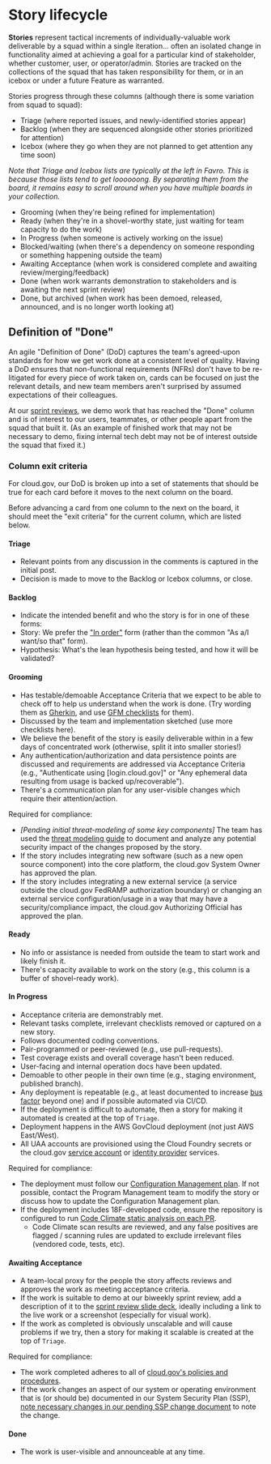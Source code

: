 # Story lifecycle

**Stories** represent tactical increments of individually-valuable work deliverable by a squad within a single iteration... often an isolated change in functionality aimed at achieving a goal for a particular kind of stakeholder, whether customer, user, or operator/admin. Stories are tracked on the collections of the squad that has taken responsibility for them, or in an icebox or under a future Feature as warranted.

Stories progress through these columns (although there is some variation from squad to squad):

- Triage (where reported issues, and newly-identified stories appear)
- Backlog (when they are sequenced alongside other stories prioritized for attention)
- Icebox (where they go when they are not planned to get attention any time soon)

*Note that Triage and Icebox lists are typically at the left in Favro. This is because those lists tend to get loooooong. By separating them from the board, it remains easy to scroll around when you have multiple boards in your collection.* 
- Grooming (when they're being refined for implementation)
- Ready (when they're in a shovel-worthy state, just waiting for team capacity to do the work)
- In Progress (when someone is actively working on the issue)
- Blocked/waiting (when there's a dependency on someone responding or something happening outside the team)
- Awaiting Acceptance (when work is considered complete and awaiting review/merging/feedback)
- Done (when work warrants demonstration to stakeholders and is awaiting the next sprint review)
- Done, but archived (when work has been demoed, released, announced, and is no longer worth looking at)

## Definition of "Done"

An agile "Definition of Done" (DoD) captures the team's agreed-upon standards for how we get work done at a consistent level of quality. Having a DoD ensures that non-functional requirements (NFRs) don't have to be re-litigated for every piece of work taken on, cards can be focused on just the relevant details, and new team members aren't surprised by assumed expectations of their colleagues.

At our [sprint reviews](https://docs.google.com/presentation/d/192PxdXMrCS__QcG6-px5x7n4Mp860ZSb_gqCDlrQwiE/edit), we demo work that has reached the "Done" column and is of interest to our users, teammates, or other people apart from the squad that built it. (As an example of finished work that may not be necessary to demo, fixing internal tech debt may not be of interest outside the squad that fixed it.)

### Column exit criteria
For cloud.gov, our DoD is broken up into a set of statements that should be true for each card before it moves to the next column on the board. 

Before advancing a card from one column to the next on the board, it should meet the "exit criteria" for the current column, which are listed below.

#### Triage

- Relevant points from any discussion in the comments is captured in the initial post.
- Decision is made to move to the Backlog or Icebox columns, or close.

#### Backlog

- Indicate the intended benefit and who the story is for in one of these forms:
 - Story: We prefer the ["In order"](http://blog.crisp.se/2014/09/25/david-evans/as-a-i-want-so-that-considered-harmful) form (rather than the common "As a/I want/so that" form).
 - Hypothesis: What's the lean hypothesis being tested, and how it will be validated?

#### Grooming

- Has testable/demoable Acceptance Criteria that we expect to be able to check off to help us understand when the work is done. (Try wording them as [Gherkin](https://en.wikipedia.org/wiki/Behavior-driven_development#Behavioural_specifications), and use [GFM checklists](https://github.com/blog/1375-task-lists-in-gfm-issues-pulls-comments) for them).
- Discussed by the team and implementation sketched (use more checklists here).
- We believe the benefit of the story is easily deliverable within in a few days of concentrated work (otherwise, split it into smaller stories!)
- Any authentication/authorization and data persistence points are discussed and requirements are addressed via Acceptance Criteria (e.g., "Authenticate using [login.cloud.gov]" or "Any ephemeral data resulting from usage is backed up/recoverable").
- There's a communication plan for any user-visible changes which require their attention/action.

Required for compliance: 
<!-- Security impact analysis is due to CM-3 part b, CM-4 -->
<!-- New software integration check is due to CM-7 (5) part a -->
<!-- Noah said we need to check with him before integrating new services -->

- _[Pending initial threat-modeling of some key components]_ The team has used the [threat modeling guide](https://docs.google.com/document/d/14QOvOqWuLtlnJptB5Lw-qA7ClERiMiA8yfxRTD__lbg/edit) to document and analyze any potential security impact of the changes proposed by the story. 
- If the story includes integrating new software (such as a new open source component) into the core platform, the cloud.gov System Owner has approved the plan.
- If the story includes integrating a new external service (a service outside the cloud.gov FedRAMP authorization boundary) or changing an external service configuration/usage in a way that may have a security/compliance impact, the cloud.gov Authorizing Official has approved the plan.

#### Ready

- No info or assistance is needed from outside the team to start work and likely finish it.
- There's capacity available to work on the story (e.g., this column is a buffer of shovel-ready work).

#### In Progress

- Acceptance criteria are demonstrably met.
- Relevant tasks complete, irrelevant checklists removed or captured on a new story.
- Follows documented coding conventions.
- Pair-programmed or peer-reviewed (e.g., use pull-requests).
- Test coverage exists and overall coverage hasn't been reduced.
- User-facing and internal operation docs have been updated.
- Demoable to other people in their own time (e.g., staging environment, published branch).
- Any deployment is repeatable (e.g., at least documented to increase [bus factor](https://en.wikipedia.org/wiki/Bus_factor) beyond one) and if possible automated via CI/CD.
 - If the deployment is difficult to automate, then a story for making it automated is created at the top of `Triage`.
- Deployment happens in the AWS GovCloud deployment (not just AWS East/West).
- All UAA accounts are provisioned using the Cloud Foundry secrets or the cloud.gov [service account](https://cloud.gov/docs/services/cloud-gov-service-account/) or [identity provider](https://cloud.gov/docs/services/cloud-gov-identity-provider/) services.

Required for compliance:

- The deployment must follow our [Configuration Management plan](https://docs.cloud.gov/ops/configuration-management/).  If not possible, contact the Program Management team to modify the story or discuss how to update the Configuration Management plan.  
- If the deployment includes 18F-developed code, ensure the repository is configured to run [Code Climate static analysis on each PR](https://docs.codeclimate.com/docs/github#pull-requests).
  - Code Climate scan results are reviewed, and any false positives are flagged / scanning rules are updated to exclude irrelevant files (vendored code, tests, etc).

#### Awaiting Acceptance

- A team-local proxy for the people the story affects reviews and approves the work as meeting acceptance criteria.
- If the work is suitable to demo at our biweekly sprint review, add a description of it to the [sprint review slide deck](https://docs.google.com/presentation/d/192PxdXMrCS__QcG6-px5x7n4Mp860ZSb_gqCDlrQwiE/edit), ideally including a link to the live work or a screenshot (especially for visual work).
- If the work as completed is obviously unscalable and will cause problems if we try, then a story for making it scalable is created at the top of `Triage`.

Required for compliance:

- The work completed adheres to all of [cloud.gov's policies and procedures](https://github.com/18F/compliance-docs).
- If the work changes an aspect of our system or operating environment that is (or should be) documented in our System Security Plan (SSP), [note necessary changes in our pending SSP change document](https://docs.google.com/a/gsa.gov/document/d/1CWi8efCQKi6TS5oxm76YpSvx3pyQMiW-F0i7lIsdBXk/edit?usp=drive_web) to note the change.

#### Done

- The work is user-visible and announceable at any time.

